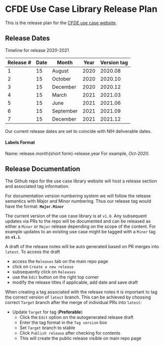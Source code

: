 # CFDE Use Case Library Release Plan

This is the release plan for the [CFDE use case website](https://cfde-usecases.readthedocs-hosted.com/en/latest/).

## Release Dates

Timeline for release 2020-2021


| Release # | Date | Month     | Year | Version tag |
| --------- | ---- | --------- | ---- | ----------- |
| 1         | 15   | August    | 2020 | 2020.08     |
| 2         | 15   | October   | 2020 | 2020.10     |
| 3         | 15   | December  | 2020 | 2020.12     |
| 4         | 15   | March     | 2021 | 2021.03     |
| 5         | 15   | June      | 2021 | 2021.06     |
| 6         | 15   | September | 2021 | 2021.09     |
| 7         | 15   | December  | 2021 | 2021.12     |


Our current release dates are set to coincide with NIH deliverable dates.

#### Labels Format
Name: release.month(short form)-release.year
For example, *Oct-2020*.

## Release Documentation

The Github repo for the use case library website will host a release section and associated tag information.

For documentation version numbering system we will follow the release semantics with Major and Minor numbering. Thus our release tag would have the format: **`Major.Minor`**

The current version of the use case library is at `v1.0`. Any subsequent updates via PRs to the repo will be documented and can be released as either a `Minor` or `Major` release depending on the scope of the content. For example updates to an existing use case might be tagged with a `Minor` tag as **`v1.1`**. 

A draft of the release notes will be auto generated based on PR merges into `latest`.
To access the draft
- access the `Releases` tab on the main repo page
- click on `Create a new release`
- subsequently click on `Releases`
- use the `Edit` button on the right top corner
- modify the release titles if applicable, add date and save draft

When creating a tag associated with the release notes it is important to tag the correct version of `latest` branch. This can be achieved by choosing correct `Target` branch after the merge of individual PRs into `latest`:
- Update `Target` for tag (**Preferable**)
    - Click the `Edit` option on the autogenerated release draft
    - Enter the tag format in the `Tag version` box
    - Set `Target` branch to stable
    - Click `Publish release` after checking for contents
    - This will create the public release visible on main repo page

